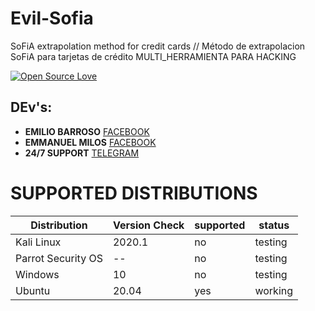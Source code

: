 # Evil-Sofia
 SoFiA extrapolation method for credit cards // Método de extrapolacion SoFiA para tarjetas de crédito
MULTI_HERRAMIENTA PARA HACKING

[![Open Source Love](https://badges.frapsoft.com/os/v3/open-source.svg?v=103)](https://github.com/ellerbrock/open-source-badges/)

## DEv's:
*   **EMILIO BARROSO** [FACEBOOK](https://www.facebook.com/peta.ftp)
*   **EMMANUEL MILOS** [FACEBOOK](https://www.facebook.com/Emmanuel.ansioso43)
*   **24/7 SUPPORT** [TELEGRAM](https://t.me/barrosoe)
# SUPPORTED DISTRIBUTIONS
|Distribution | Version Check | supported | status |
----------|-------|------|-------|
|Kali Linux|2020.1 | no  | testing   |
|Parrot Security OS|-- |no  | testing   |
|Windows|10 |no  | testing   |
|Ubuntu|20.04 |yes | working   |
